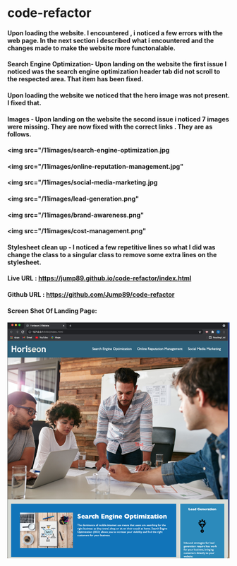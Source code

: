 # code-refactor

#### Upon loading the website. I encountered , i noticed a few errors with the web page. In the next section i described what i encountered and the changes made to make the website more functonalable. 

#### Search Engine Optimization- Upon landing on the website the first issue I noticed was the search engine optimization header tab did not scroll to the respected area. That item has been fixed. 

#### Upon loading the website we noticed that the hero image was not present. I fixed that. 


#### Images - Upon landing on the website the second issue i noticed 7 images were missing. They are now fixed with the correct links . They are as follows.

#### <img src="/11images/search-engine-optimization.jpg
#### <img src="/11images/online-reputation-management.jpg"
#### <img src="/11images/social-media-marketing.jpg
#### <img src="/11images/lead-generation.png" 
#### <img src="/11images/brand-awareness.png"
#### <img src="/11images/cost-management.png"


#### Stylesheet clean up - I noticed a few repetitive lines so what I did was change the class to a singular class to remove some extra lines on the stylesheet.



#### Live URL : https://jump89.github.io/code-refactor/index.html
#### Github URL : https://github.com/Jump89/code-refactor


#### Screen Shot Of Landing Page:

![Screenshot of webiste](11images/Screen-Shot-finished-site.png)

